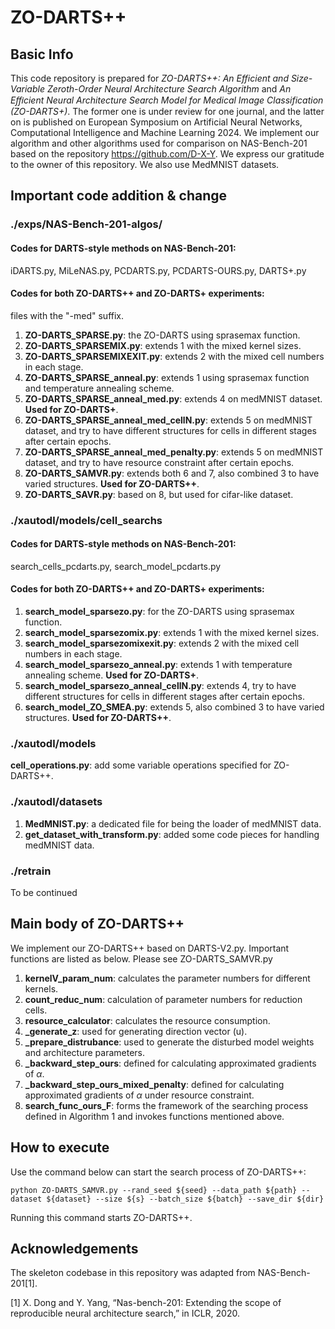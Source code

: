 #  ZO-DARTS++

## Basic Info

This code repository is prepared for *ZO-DARTS++: An Efficient and Size-Variable Zeroth-Order Neural Architecture Search Algorithm* and *An Eﬃcient Neural Architecture Search Model for Medical Image Classification (ZO-DARTS+)*. The former one is under review for one journal, and the latter on is published on European Symposium on Artificial Neural Networks, Computational Intelligence and Machine Learning 2024. We implement our algorithm and other algorithms used for comparison on NAS-Bench-201 based on the repository https://github.com/D-X-Y. We express our gratitude to the owner of this repository. We also use MedMNIST datasets.

## Important code addition & change

### ./exps/NAS-Bench-201-algos/

#### Codes for DARTS-style methods on NAS-Bench-201:

iDARTS.py, MiLeNAS.py, PCDARTS.py, PCDARTS-OURS.py, DARTS+.py

#### Codes for both ZO-DARTS++ and ZO-DARTS+ experiments:

files with the "-med" suffix.

1. **ZO-DARTS_SPARSE.py**: the ZO-DARTS using sprasemax function.
2. **ZO-DARTS_SPARSEMIX.py**: extends 1 with the mixed kernel sizes.
3. **ZO-DARTS_SPARSEMIXEXIT.py**: extends 2 with the mixed cell numbers in each stage.
4. **ZO-DARTS_SPARSE_anneal.py**: extends 1 using sprasemax function and temperature annealing scheme.
5. **ZO-DARTS_SPARSE_anneal_med.py**: extends 4 on medMNIST dataset. **Used for ZO-DARTS+**.
6. **ZO-DARTS_SPARSE_anneal_med_cellN.py**: extends 5 on medMNIST dataset, and try to have different structures for cells in different stages after certain epochs.
7. **ZO-DARTS_SPARSE_anneal_med_penalty.py**: extends 5 on medMNIST dataset, and try to have resource constraint after certain epochs.
8. **ZO-DARTS_SAMVR.py**: extends both 6 and 7, also combined 3 to have varied structures. **Used for ZO-DARTS++**.
9. **ZO-DARTS_SAVR.py**: based on 8, but used for cifar-like dataset.

### ./xautodl/models/cell_searchs

#### Codes for DARTS-style methods on NAS-Bench-201:

search_cells_pcdarts.py, search_model_pcdarts.py

#### Codes for both ZO-DARTS++ and ZO-DARTS+ experiments:

1. **search_model_sparsezo.py**: for the ZO-DARTS using sprasemax function.
2. **search_model_sparsezomix.py**: extends 1 with the mixed kernel sizes.
3. **search_model_sparsezomixexit.py**: extends 2 with the mixed cell numbers in each stage.
4. **search_model_sparsezo_anneal.py**: extends 1 with temperature annealing scheme. **Used for ZO-DARTS+**.
5. **search_model_sparsezo_anneal_cellN.py**: extends 4, try to have different structures for cells in different stages after certain epochs.
6. **search_model_ZO_SMEA.py**: extends 5, also combined 3 to have varied structures.  **Used for ZO-DARTS++**. 

### ./xautodl/models

**cell_operations.py**: add some variable operations specified for ZO-DARTS++.

### ./xautodl/datasets

1. **MedMNIST.py**: a dedicated file for being the loader of medMNIST data.
2. **get_dataset_with_transform.py**: added some code pieces for handling medMNIST data.

### ./retrain

To be continued

## Main body of ZO-DARTS++

We implement our ZO-DARTS++ based on DARTS-V2.py. Important functions are listed as below. Please see ZO-DARTS_SAMVR.py

1. **kernelV_param_num**: calculates the parameter numbers for different kernels.
2. **count_reduc_num**: calculation of parameter numbers for reduction cells.
3. **resource_calculator**: calculates the resource consumption.
4. **_generate_z**: used for generating direction vector (u).
5. **_prepare_distrubance**: used to generate the disturbed model weights and architecture parameters.
6. **_backward_step_ours**: defined for calculating approximated gradients of $\alpha$.
7. **_backward_step_ours_mixed_penalty**: defined for calculating approximated gradients of $\alpha$ under resource constraint.
8. **search_func_ours_F**: forms the framework of the searching process defined in Algorithm 1 and invokes functions mentioned above.

## How to execute

Use the command below can start the search process of ZO-DARTS++:

```
python ZO-DARTS_SAMVR.py --rand_seed ${seed} --data_path ${path} --dataset ${dataset} --size ${s} --batch_size ${batch} --save_dir ${dir}
```

Running this command starts ZO-DARTS++.

## Acknowledgements

The skeleton codebase in this repository was adapted from NAS-Bench-201[1].

[1] X. Dong and Y. Yang, “Nas-bench-201: Extending the scope of reproducible neural architecture search,” in ICLR, 2020.

